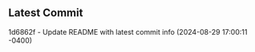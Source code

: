 
## Latest Commit
1d6862f - Update README with latest commit info (2024-08-29 17:00:11 -0400) <Yunxi-Zhou>
